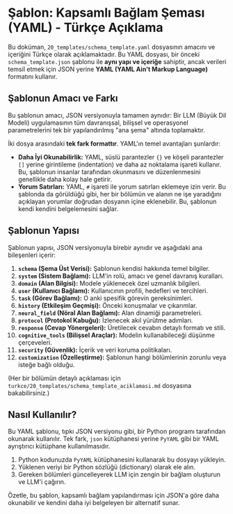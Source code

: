 # Şablon: Kapsamlı Bağlam Şeması (YAML) - Türkçe Açıklama

Bu doküman, `20_templates/schema_template.yaml` dosyasının amacını ve içeriğini Türkçe olarak açıklamaktadır. Bu YAML dosyası, bir önceki `schema_template.json` şablonu ile **aynı yapı ve içeriğe** sahiptir, ancak verileri temsil etmek için JSON yerine **YAML (YAML Ain't Markup Language)** formatını kullanır.

## Şablonun Amacı ve Farkı

Bu şablonun amacı, JSON versiyonuyla tamamen aynıdır: Bir LLM (Büyük Dil Modeli) uygulamasının tüm davranışsal, bilişsel ve operasyonel parametrelerini tek bir yapılandırılmış "ana şema" altında toplamaktır.

İki dosya arasındaki **tek fark formattır**. YAML'ın temel avantajları şunlardır:

*   **Daha İyi Okunabilirlik:** YAML, süslü parantezler `{}` ve köşeli parantezler `[]` yerine girintileme (indentation) ve daha az noktalama işareti kullanır. Bu, şablonun insanlar tarafından okunmasını ve düzenlenmesini genellikle daha kolay hale getirir.
*   **Yorum Satırları:** YAML, `#` işareti ile yorum satırları eklemeye izin verir. Bu şablonda da görüldüğü gibi, her bir bölümün ve alanın ne işe yaradığını açıklayan yorumlar doğrudan dosyanın içine eklenebilir. Bu, şablonun kendi kendini belgelemesini sağlar.

## Şablonun Yapısı

Şablonun yapısı, JSON versiyonuyla birebir aynıdır ve aşağıdaki ana bileşenleri içerir:

1.  **`schema` (Şema Üst Verisi):** Şablonun kendisi hakkında temel bilgiler.
2.  **`system` (Sistem Bağlamı):** LLM'in rolü, amacı ve genel davranış kuralları.
3.  **`domain` (Alan Bilgisi):** Modele yüklenecek özel uzmanlık bilgileri.
4.  **`user` (Kullanıcı Bağlamı):** Kullanıcının profili, hedefleri ve tercihleri.
5.  **`task` (Görev Bağlamı):** O anki spesifik görevin gereksinimleri.
6.  **`history` (Etkileşim Geçmişi):** Önceki konuşmalar ve çıkarımlar.
7.  **`neural_field` (Nöral Alan Bağlamı):** Alan dinamiği parametreleri.
8.  **`protocol` (Protokol Kabuğu):** İzlenecek akıl yürütme adımları.
9.  **`response` (Cevap Yönergeleri):** Üretilecek cevabın detaylı formatı ve stili.
10. **`cognitive_tools` (Bilişsel Araçlar):** Modelin kullanabileceği düşünme çerçeveleri.
11. **`security` (Güvenlik):** İçerik ve veri koruma politikaları.
12. **`customization` (Özelleştirme):** Şablonun hangi bölümlerinin zorunlu veya isteğe bağlı olduğu.

(Her bir bölümün detaylı açıklaması için `turkce/20_templates/schema_template_aciklamasi.md` dosyasına bakabilirsiniz.)

## Nasıl Kullanılır?

Bu YAML şablonu, tıpkı JSON versiyonu gibi, bir Python programı tarafından okunarak kullanılır. Tek fark, `json` kütüphanesi yerine `PyYAML` gibi bir YAML ayrıştırıcı kütüphane kullanılmasıdır.

1.  Python kodunuzda `PyYAML` kütüphanesini kullanarak bu dosyayı yükleyin.
2.  Yüklenen veriyi bir Python sözlüğü (dictionary) olarak ele alın.
3.  Gereken bölümleri güncelleyerek LLM için zengin bir bağlam oluşturun ve LLM'i çağırın.

Özetle, bu şablon, kapsamlı bağlam yapılandırması için JSON'a göre daha okunabilir ve kendini daha iyi belgeleyen bir alternatif sunar.